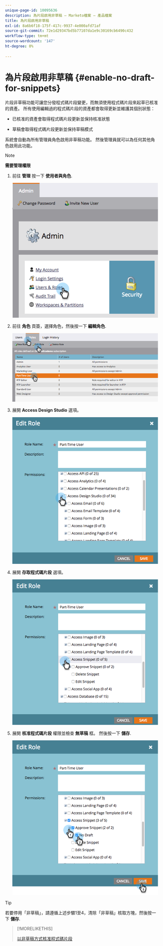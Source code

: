```yaml
---
unique-page-id: 10095636
description: 為片段啟用非草稿 — Marketo檔案 — 產品檔案
title: 為片段啟用非草稿
exl-id: 8a6b6f18-175f-417c-9937-4e000afd71af
source-git-commit: 72e1d29347bd5b77107da1e9c30169cb6490c432
workflow-type: tm+mt
source-wordcount: '147'
ht-degree: 0%

---
```


# 為片段啟用非草稿 {#enable-no-draft-for-snippets}

片段非草稿功能可讓您分發程式碼片段變更，而無須使用程式碼片段來起草已核准的資產。 所有使用編輯過的程式碼片段的資產都會取得更新並維護其個別狀態：

* 已核准的資產會取得程式碼片段更新並保持核准狀態

* 草稿會取得程式碼片段更新並保持草稿模式

系統會自動為所有管理員角色啟用非草稿功能。 然後管理員就可以為任何其他角色啟用此功能。

>[!NOTE]
>
>**需要管理權限**

1. 前往 **管理** 按一下 **使用者與角色**.

   ![](assets/usersandroles.png)

1. 前往 **角色** 頁簽，選擇角色，然後按一下 **編輯角色**.

   ![](assets/editrole2.png)

1. 展開 **Access Design Studio** 選項。

   ![](assets/expanddesignstudio.png)

1. 展開 **存取程式碼片段** 選項。

   ![](assets/expandsnippet.png)

1. 展開 **核准程式碼片段** 權限並檢查 **無草稿** 框。 然後按一下 **儲存**.

   ![](assets/2017-06-15-10-35-04.png)

>[!TIP]
>
>若要停用「非草稿」，請遵循上述步驟1至4，清除「非草稿」核取方塊，然後按一下 **儲存**.

>[!MORELIKETHIS]
>
>[以非草稿方式核准程式碼片段](/help/marketo/product-docs/personalization/segmentation-and-snippets/snippets/approve-a-snippet-with-no-draft.md)

